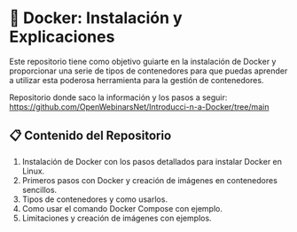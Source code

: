 # 🐳 Docker: Instalación y Explicaciones

Este repositorio tiene como objetivo guiarte en la instalación de Docker y proporcionar una serie de tipos de contenedores para que puedas aprender a utilizar esta poderosa herramienta para la gestión de contenedores.

Repositorio donde saco la información y los pasos a seguir: https://github.com/OpenWebinarsNet/Introducci-n-a-Docker/tree/main

## 📋 Contenido del Repositorio
1. Instalación de Docker con los pasos detallados para instalar Docker en Linux.
2. Primeros pasos con Docker y creación de imágenes en contenedores sencillos.
3. Tipos de contenedores y como usarlos.
4. Como usar el comando Docker Compose con ejemplo.
5. Limitaciones y creación de imágenes con ejemplos.

